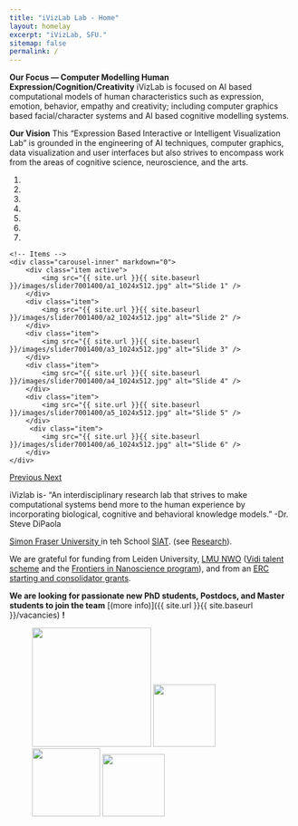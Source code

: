 ```yaml
---
title: "iVizLab Lab - Home"
layout: homelay
excerpt: "iVizLab, SFU."
sitemap: false
permalink: /
---
```


**Our Focus — Computer Modelling Human Expression/Cognition/Creativity** iVizLab is focused on AI based computational models of human characteristics such as expression, emotion, behavior, empathy and creativity; including computer graphics based facial/character systems and AI based cognitive modelling systems.

**Our Vision** This “Expression Based Interactive or Intelligent Visualization Lab” is grounded in the engineering of AI techniques, computer graphics, data visualization and user interfaces but also strives to encompass work from the areas of cognitive science, neuroscience, and the arts.


<div markdown="0" id="carousel" class="carousel slide" data-ride="carousel" data-interval="4000" data-pause="hover" >
    <!-- Menu -->
    <ol class="carousel-indicators">
        <li data-target="#carousel" data-slide-to="0" class="active"></li>
        <li data-target="#carousel" data-slide-to="1"></li>
        <li data-target="#carousel" data-slide-to="2"></li>
        <li data-target="#carousel" data-slide-to="3"></li>
        <li data-target="#carousel" data-slide-to="4"></li>
        <li data-target="#carousel" data-slide-to="5"></li>
        <li data-target="#carousel" data-slide-to="6"></li>
    </ol>

    <!-- Items -->
    <div class="carousel-inner" markdown="0">
        <div class="item active">
            <img src="{{ site.url }}{{ site.baseurl }}/images/slider7001400/a1_1024x512.jpg" alt="Slide 1" />
        </div>
        <div class="item">
            <img src="{{ site.url }}{{ site.baseurl }}/images/slider7001400/a2_1024x512.jpg" alt="Slide 2" />
        </div>
        <div class="item">
            <img src="{{ site.url }}{{ site.baseurl }}/images/slider7001400/a3_1024x512.jpg" alt="Slide 3" />
        </div>
        <div class="item">
            <img src="{{ site.url }}{{ site.baseurl }}/images/slider7001400/a4_1024x512.jpg" alt="Slide 4" />
        </div>
        <div class="item">
            <img src="{{ site.url }}{{ site.baseurl }}/images/slider7001400/a5_1024x512.jpg" alt="Slide 5" />
        </div>       
         <div class="item">
            <img src="{{ site.url }}{{ site.baseurl }}/images/slider7001400/a6_1024x512.jpg" alt="Slide 6" />
        </div>
    </div>
  <a class="left carousel-control" href="#carousel" role="button" data-slide="prev">
    <span class="glyphicon glyphicon-chevron-left" aria-hidden="true"></span>
    <span class="sr-only">Previous</span>
  </a>
  <a class="right carousel-control" href="#carousel" role="button" data-slide="next">
    <span class="glyphicon glyphicon-chevron-right" aria-hidden="true"></span>
    <span class="sr-only">Next</span>
  </a>
</div>


iVizlab is- “An interdisciplinary research lab that strives to make computational systems bend more to the human experience by incorporating biological, cognitive and behavioral knowledge models.” -Dr. Steve DiPaola

[Simon Fraser University ](https://www.sfu.ca) in teh School  [SIAT](https://www.sfu.ca/siat/). (see [Research](research)). 


We are grateful for funding from Leiden University, [LMU ](https://www.lmu.de) [NWO](www.nwo.nl) ([Vidi talent scheme](http://www.nwo.nl/en/research-and-results/programmes/Talent+Scheme) and the [Frontiers in Nanoscience program](https://www.universiteitleiden.nl/en/research/research-projects/science/frontiers-of-nanoscience-nanofront)), and from an [ERC starting and consolidator grants](https://erc.europa.eu/funding/starting-grants).

 **We are  looking for passionate new PhD students, Postdocs, and Master students to join the team** [(more info)]({{ site.url }}{{ site.baseurl }}/vacancies) **!**




<figure class="fourth">
  <img src="{{ site.url }}{{ site.baseurl }}/images/logopic/Logo_Leiden.jpg" style="width: 210px">
  <img src="{{ site.url }}{{ site.baseurl }}/images/logopic/Logo_Nanofront.jpg" style="width: 110px">
  <img src="{{ site.url }}{{ site.baseurl }}/images/logopic/Logo_NWO.jpg" style="width: 120px">
  <img src="{{ site.url }}{{ site.baseurl }}/images/logopic/Logo_ERC.jpg" style="width: 110px">
</figure>
